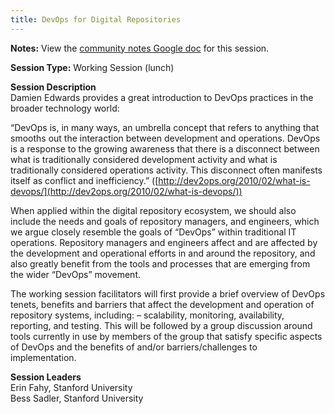 ```yaml
---
title: DevOps for Digital Repositories
---
```

**Notes:** View the [community notes Google doc](https://docs.google.com/document/d/17kn8emCIz31Sw-66pq-1ps6KQabkbCcoZfRdlmIhOmQ/ "DevOps for Digital Repositories - community notes") for this session.

**Session Type:** Working Session (lunch)

**Session Description**  
Damien Edwards provides a great introduction to DevOps practices in the broader technology world:  
  
“DevOps is, in many ways, an umbrella concept that refers to anything that smooths out the interaction between development and operations. DevOps is a response to the growing awareness that there is a disconnect between what is traditionally considered development activity and what is traditionally considered operations activity. This disconnect often manifests itself as conflict and inefficiency.” ([http://dev2ops.org/2010/02/what-is-devops/](http://dev2ops.org/2010/02/what-is-devops/))  
  
When applied within the digital repository ecosystem, we should also include the needs and goals of repository managers, and engineers, which we argue closely resemble the goals of “DevOps” within traditional IT operations. Repository managers and engineers affect and are affected by the development and operational efforts in and around the repository, and also greatly benefit from the tools and processes that are emerging from the wider “DevOps” movement.  
  
The working session facilitators will first provide a brief overview of DevOps tenets, benefits and barriers that affect the development and operation of repository systems, including: – scalability, monitoring, availability, reporting, and testing. This will be followed by a group discussion around tools currently in use by members of the group that satisfy specific aspects of DevOps and the benefits of and/or barriers/challenges to implementation.

**Session Leaders**  
Erin Fahy, Stanford University  
Bess Sadler, Stanford University
